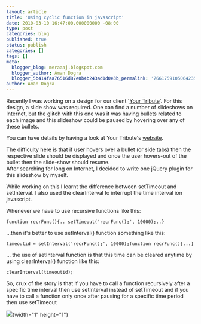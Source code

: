 ```yaml
---
layout: article
title: 'Using cyclic function in javascript'
date: 2010-03-10 16:47:00.000000000 -08:00
type: post
categories: blog
published: true
status: publish
categories: []
tags: []
meta:
  blogger_blog: meraaaj.blogspot.com
  blogger_author: Aman Dogra
  blogger_5b414faa76516d87e0b4b243ad1d0e3b_permalink: '7661759105064235940'
author: Aman Dogra
---
```


Recently I was working on a design for our client '[Your Tribute](http://www.yourtribute.in)'. For this design, a slide show was
required. One can find a number of slideshows on Internet, but the
glitch with this one was it was having bullets related to each image and
this slideshow could be paused by hovering over any of these bullets.
<!--more-->
You can have details by having a look at Your Tribute's
[website](http://www.yourtribute.in/).

The difficulty here is that if user hovers over a bullet (or side tabs)
then the respective slide should be displayed and once the user
hovers-out of the bullet then the slide-show should resume.\
After searching for long on Internet, I decided to write one jQuery
plugin for this slideshow by myself.

While working on this I learnt the difference between setTimeout and
setInterval. I also used the clearInterval to interrupt the time
interval ion javascript.

Whenever we have to use recursive functions like this:

`function recrFunc(){.. setTimeout('recrFunc();', 10000);..}`

...then it's better to use setInterval() function something like this:

`timeoutid = setInterval('recrFunc();', 10000);function recrFunc(){...}`

... the use of setInterval function is that this time can be cleared
anytime by using clearInterval() function like this:

`clearInterval(timeoutid);`

So, crux of the story is that if you have to call a function recursively
after a specific time interval then use setInterval instead of
setTimeout and if you have to call a function only once after pausing
for a specific time period then use setTimeout

<div class="blogger-post-footer">

![](%7B%7B%20site.baseurl%20%7D%7D/assets/7129060648210934577-7661759105064235940?l=meraaaj.blogspot.com){width="1"
height="1"}

</div>
